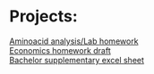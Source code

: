 # Projects:

[Aminoacid analysis/Lab homework](https://lilayah.github.io/projects/amino) <br>
[Economics homework draft](https://lilayah.github.io/projects/TSM_hw2.html) <br>
[Bachelor supplementary excel sheet](https://lilayah.github.io/projects/BA_Peter_Hunyadi_supplementary_t1.xlsx)
